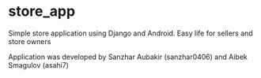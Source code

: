 # store_app
Simple store application using Django and Android. Easy life for sellers and store owners

Application was developed by Sanzhar Aubakir (sanzhar0406) and Aibek Smagulov (asahi7)
